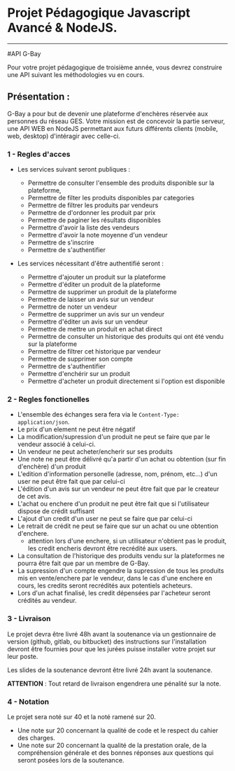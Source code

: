# Projet Pédagogique Javascript Avancé & NodeJS.

-----
#API G-Bay

Pour votre projet pédagogique de troisième année, vous devrez construire une API suivant les méthodologies vu en cours.

## Présentation : 

G-Bay a pour but de devenir une plateforme d'enchères réservée aux personnes du réseau GES. Votre mission est de concevoir la partie serveur, une API WEB en NodeJS permettant aux futurs différents clients (mobile, web, desktop) d'intéragir avec celle-ci.

 
### 1 - Regles d'acces
- Les services suivant seront publiques : 
     - Permettre de consulter l'ensemble des produits disponible sur la plateforme,
     - Permettre de filter les produits disponibles par categories
     - Permettre de filtrer les produits par vendeurs
     - Permettre de d'ordonner les produit par prix 
     - Permettre de paginer les résultats disponibles
     - Permettre d'avoir la liste des vendeurs
     - Permettre d'avoir la note moyenne d'un vendeur
     - Permettre de s'inscrire
     - Permettre de s'authentifier
    
- Les services nécessitant d'être authentifié seront :
     - Permettre d'ajouter un produit sur la plateforme
     - Permettre d'éditer un produit de la plateforme
     - Permettre de supprimer un produit de la plateforme
     - Permettre de laisser un avis sur un vendeur
     - Permettre de noter un vendeur
     - Permettre de supprimer un avis sur un vendeur
     - Permettre d'éditer un avis sur un vendeur
     - Permettre de mettre un produit en achat direct
     - Permettre de consulter un historique des produits qui ont été vendu sur la plateforme
     - Permettre de filtrer cet historique par vendeur
     - Permettre de supprimer son compte
     - Permettre de s'authentifier
     - Permettre d'enchérir sur un produit
     - Permettre d'acheter un produit directement si l'option est disponible
    
    


### 2 - Regles fonctionelles
- L'ensemble des échanges sera fera via le `Content-Type: application/json`.
- Le prix d'un element ne peut être négatif
- La modification/supression d'un produit ne peut se faire que par le vendeur associé à celui-ci.
- Un vendeur ne peut acheter/encherir sur ses produits
- Une note ne peut être délivré qu'a partir d'un achat ou obtention (sur fin d'enchère) d'un produit
- L'edition d'information personelle (adresse, nom, prénom, etc...) d'un user ne peut être fait que par celui-ci
- L'édition d'un avis sur un vendeur ne peut être fait que par le createur de cet avis.
- L'achat ou enchere d'un produit ne peut être fait que si l'utilisateur dispose de crédit suffisant
- L'ajout d'un credit d'un user ne peut se faire que par celui-ci
- Le retrait de crédit ne peut se faire que sur un achat ou une obtention d'enchere.
    - attention lors d'une enchere, si un utilisateur n'obtient pas le produit, les credit encheris devront être recrédité aux users.
- La consultation de l'historique des produits vendu sur la plateformes ne pourra être fait que par un membre de G-Bay.
- La supression d'un compte engendre la supression de tous les produits mis en vente/enchere par le vendeur, dans le cas d'une enchere en cours, les credits seront recrédités aux potentiels acheteurs.
- Lors d'un achat finalisé, les credit dépensées par l'acheteur seront crédités au vendeur.

### 3 - Livraison
Le projet devra être livré 48h avant la soutenance via un gestionnaire de version (github, gitlab, ou bitbucket) des instructions sur l'installation devront être fournies pour que les jurées puisse installer votre projet sur leur poste.

Les slides de la soutenance devront être livré 24h avant la soutenance.

**ATTENTION** : Tout retard de livraison engendrera une pénalité sur la note.


### 4 - Notation 
Le projet sera noté sur 40 et la noté ramené sur 20.

 - Une note sur 20 concernant la qualité de code et le respect du cahier des charges.
 - Une note sur 20 concernant la qualité de la prestation orale, de la compréhension générale et des bonnes réponses aux questions qui seront posées lors de la soutenance.


